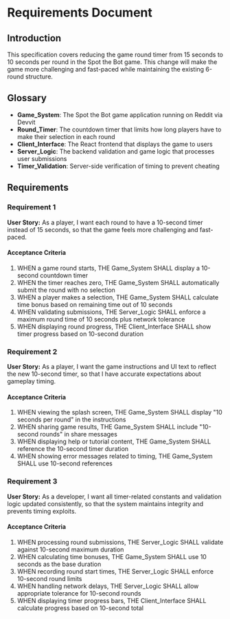 # Requirements Document

## Introduction

This specification covers reducing the game round timer from 15 seconds to 10 seconds per round in the Spot the Bot game. This change will make the game more challenging and fast-paced while maintaining the existing 6-round structure.

## Glossary

- **Game_System**: The Spot the Bot game application running on Reddit via Devvit
- **Round_Timer**: The countdown timer that limits how long players have to make their selection in each round
- **Client_Interface**: The React frontend that displays the game to users
- **Server_Logic**: The backend validation and game logic that processes user submissions
- **Timer_Validation**: Server-side verification of timing to prevent cheating

## Requirements

### Requirement 1

**User Story:** As a player, I want each round to have a 10-second timer instead of 15 seconds, so that the game feels more challenging and fast-paced.

#### Acceptance Criteria

1. WHEN a game round starts, THE Game_System SHALL display a 10-second countdown timer
2. WHEN the timer reaches zero, THE Game_System SHALL automatically submit the round with no selection
3. WHEN a player makes a selection, THE Game_System SHALL calculate time bonus based on remaining time out of 10 seconds
4. WHEN validating submissions, THE Server_Logic SHALL enforce a maximum round time of 10 seconds plus network tolerance
5. WHEN displaying round progress, THE Client_Interface SHALL show timer progress based on 10-second duration

### Requirement 2

**User Story:** As a player, I want the game instructions and UI text to reflect the new 10-second timer, so that I have accurate expectations about gameplay timing.

#### Acceptance Criteria

1. WHEN viewing the splash screen, THE Game_System SHALL display "10 seconds per round" in the instructions
2. WHEN sharing game results, THE Game_System SHALL include "10-second rounds" in share messages
3. WHEN displaying help or tutorial content, THE Game_System SHALL reference the 10-second timer duration
4. WHEN showing error messages related to timing, THE Game_System SHALL use 10-second references

### Requirement 3

**User Story:** As a developer, I want all timer-related constants and validation logic updated consistently, so that the system maintains integrity and prevents timing exploits.

#### Acceptance Criteria

1. WHEN processing round submissions, THE Server_Logic SHALL validate against 10-second maximum duration
2. WHEN calculating time bonuses, THE Game_System SHALL use 10 seconds as the base duration
3. WHEN recording round start times, THE Server_Logic SHALL enforce 10-second round limits
4. WHEN handling network delays, THE Server_Logic SHALL allow appropriate tolerance for 10-second rounds
5. WHEN displaying timer progress bars, THE Client_Interface SHALL calculate progress based on 10-second total
